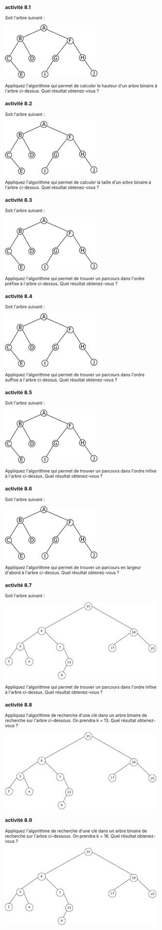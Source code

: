 ### activité 8.1
Soit l'arbre suivant :

![](img/nsi_term_algo_arbre_1.png)

Appliquez l'algorithme qui permet de calculer le hauteur d'un arbre binaire à l'arbre ci-dessus. Quel résultat obtenez-vous ?

### activité 8.2
Soit l'arbre suivant :

![](img/nsi_term_algo_arbre_1.png)

Appliquez l'algorithme qui permet de calculer la taille d'un arbre binaire à l'arbre ci-dessus. Quel résultat obtenez-vous ?

### activité 8.3
Soit l'arbre suivant :

![](img/nsi_term_algo_arbre_1.png)

Appliquez l'algorithme qui permet de trouver un parcours dans l'ordre préfixe à l'arbre ci-dessus. Quel résultat obtenez-vous ?

### activité 8.4
Soit l'arbre suivant :

![](img/nsi_term_algo_arbre_1.png)

Appliquez l'algorithme qui permet de trouver un parcours dans l'ordre suffixe à l'arbre ci-dessus. Quel résultat obtenez-vous ?

### activité 8.5
Soit l'arbre suivant :

![](img/nsi_term_algo_arbre_1.png)

Appliquez l'algorithme qui permet de trouver un parcours dans l'ordre infixe à l'arbre ci-dessus. Quel résultat obtenez-vous ?

### activité 8.6
Soit l'arbre suivant :

![](img/nsi_term_algo_arbre_1.png)

Appliquez l'algorithme qui permet de trouver un parcours en largeur d'abord à l'arbre ci-dessus. Quel résultat obtenez-vous ?

### activité 8.7
Soit l'arbre suivant :

![](img/nsi_term_algo_arbre_4.png)

Appliquez l'algorithme qui permet de trouver un parcours dans l'ordre infixe à l'arbre ci-dessus. Quel résultat obtenez-vous ?

### activité 8.8
Appliquez l'algorithme de recherche d'une clé dans un arbre binaire de recherche sur l'arbre ci-dessous. On prendra k = 13. Quel résultat obtenez-vous ?

![](img/nsi_term_algo_arbre_4.png)

### activité 8.9
Appliquez l'algorithme de recherche d'une clé dans un arbre binaire de recherche sur l'arbre ci-dessous. On prendra k = 16. Quel résultat obtenez-vous ?

![](img/nsi_term_algo_arbre_4.png)
